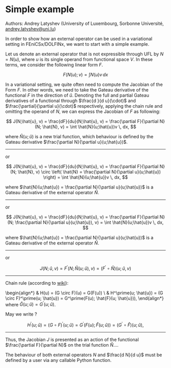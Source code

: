 # Simple example

Authors: Andrey Latyshev (University of Luxembourg, Sorbonne Université, andrey.latyshev@uni.lu)

In order to show how an external operator can be used in a variational setting in FEniCSx/DOLFINx, we want to start with a simple example. 

Let us denote an external operator that is not expressible through UFL by $N = N(u)$, where $u$ is its single operand from functional space $V$. In these terms, we consider the following linear form $F$.

$$
  F(N(u);v) = \int N(u)v \, dx
$$

In a variational setting, we quite often need to compute the Jacobian of the Form $F$. In other words, we need to take the Gateau derivative of the functional $F$ in the direction of $\hat{u}$. Denoting the full and partial Gateau derivatives of a functional through $\frac{d }{d u}(\cdot)$ and $\frac{\partial}{\partial u}(\cdot)$ respectively, applying the chain rule and omitting the operand of $N$, we can express the Jacobian of $F$ as following:

$$
  J(N;\hat{u}, v) = \frac{dF}{du}(N;\hat{u}, v) = \frac{\partial F}{\partial N}(N; \hat{N}, v) = \int \hat{N}(u;\hat{u})v \, dx,
$$

where $\hat{N}(u;\hat{u})$ is a new trial function, which behaviour is defined by the Gateau derivative $\frac{\partial N}{\partial u}(u;\hat{u})$.
___
or

$$
  J(N;\hat{u}, v) = \frac{dF}{du}(N;\hat{u}, v) = \frac{\partial F}{\partial N}(N; \hat{N}, v) \circ \left( \hat{N} = \frac{\partial N}{\partial u}(u;\hat{u}) \right) = \int \hat{N}(u;\hat{u})v \, dx,
$$

where $\hat{N}(u;\hat{u}) = \frac{\partial N}{\partial u}(u;\hat{u})$ is a Gateau derivative of the external operator $\hat{N}$.
___
or

$$
  J(N;\hat{u}, v) = \frac{dF}{du}(N;\hat{u}, v) = \frac{\partial F}{\partial N}(N; \frac{\partial N}{\partial u}(u;\hat{u}), v) = \int \hat{N}(u;\hat{u})v \, dx,
$$

where $\hat{N}(u;\hat{u}) = \frac{\partial N}{\partial u}(u;\hat{u})$ is a Gateau derivative of the external operator $\hat{N}$.
___
or

$$
  J(N;\hat{u},v) = F^\prime(N; \hat{N}(u;\hat{u}),v) = (F^\prime \circ \hat{N})(u;\hat{u},v)
$$

___

Chain rule (according to [wiki](https://en.wikipedia.org/wiki/Gateaux_derivative)):

\begin{align*}
  & H(u) = (G \circ F)(u) = G(F(u)) \\
  & H^\prime(u; \hat{u}) = (G \circ F)^\prime(u; \hat{u}) = G^\prime(F(u); \hat{F}(u; \hat{u})),
\end{align*}
where $\hat{G}(u; \hat{u}) = G^\prime(u; \hat{u})$.

May we write ?

$$
H^\prime(u; \hat{u}) = (G \circ F)^\prime(u; \hat{u}) = G^\prime(F(u); \hat{F}(u; \hat{u})) = (G^\prime \circ \hat{F})(u; \hat{u}),
$$
___

Thus, the Jacobian $J$ is presented as an action of the functional $\frac{\partial F}{\partial N}$ on the trial function $\hat{N}$....

The behaviour of both external operators $N$ and $\frac{d N}{d u}$ must be defined by a user via any callable Python function.
